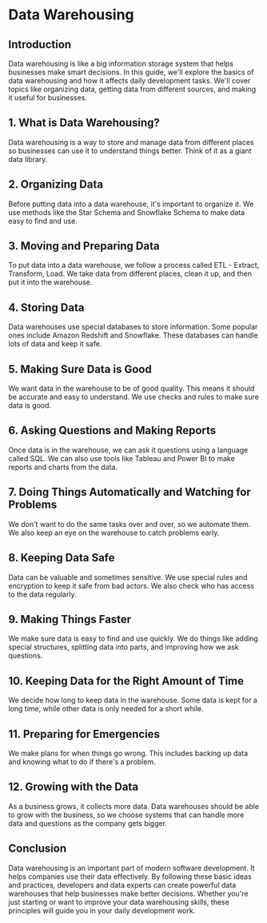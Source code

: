 # Data Warehousing 

## Introduction

Data warehousing is like a big information storage system that helps businesses make smart decisions. In this guide, we'll explore the basics of data warehousing and how it affects daily development tasks. We'll cover topics like organizing data, getting data from different sources, and making it useful for businesses.

## 1. What is Data Warehousing?

Data warehousing is a way to store and manage data from different places so businesses can use it to understand things better. Think of it as a giant data library.

## 2. Organizing Data

Before putting data into a data warehouse, it's important to organize it. We use methods like the Star Schema and Snowflake Schema to make data easy to find and use.

## 3. Moving and Preparing Data

To put data into a data warehouse, we follow a process called ETL - Extract, Transform, Load. We take data from different places, clean it up, and then put it into the warehouse.

## 4. Storing Data

Data warehouses use special databases to store information. Some popular ones include Amazon Redshift and Snowflake. These databases can handle lots of data and keep it safe.

## 5. Making Sure Data is Good

We want data in the warehouse to be of good quality. This means it should be accurate and easy to understand. We use checks and rules to make sure data is good.

## 6. Asking Questions and Making Reports

Once data is in the warehouse, we can ask it questions using a language called SQL. We can also use tools like Tableau and Power BI to make reports and charts from the data.

## 7. Doing Things Automatically and Watching for Problems

We don't want to do the same tasks over and over, so we automate them. We also keep an eye on the warehouse to catch problems early.

## 8. Keeping Data Safe

Data can be valuable and sometimes sensitive. We use special rules and encryption to keep it safe from bad actors. We also check who has access to the data regularly.

## 9. Making Things Faster

We make sure data is easy to find and use quickly. We do things like adding special structures, splitting data into parts, and improving how we ask questions.

## 10. Keeping Data for the Right Amount of Time

We decide how long to keep data in the warehouse. Some data is kept for a long time, while other data is only needed for a short while.

## 11. Preparing for Emergencies

We make plans for when things go wrong. This includes backing up data and knowing what to do if there's a problem.

## 12. Growing with the Data

As a business grows, it collects more data. Data warehouses should be able to grow with the business, so we choose systems that can handle more data and questions as the company gets bigger.

## Conclusion

Data warehousing is an important part of modern software development. It helps companies use their data effectively. By following these basic ideas and practices, developers and data experts can create powerful data warehouses that help businesses make better decisions. Whether you're just starting or want to improve your data warehousing skills, these principles will guide you in your daily development work.
